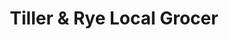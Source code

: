 ---
title: "Tiller & Rye Local Grocer"
url: /brewer/tiller-und-rye-local-grocer/
shop: Gemüse & Obst
---